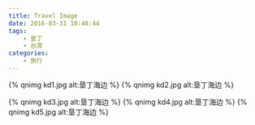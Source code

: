 ```yaml
---
title: Travel Image
date: 2016-03-31 10:48:44
tags: 
	- 垦丁
	- 台湾
categories: 
	- 旅行
---
```


{% qnimg kd1.jpg alt:垦丁海边 %}
{% qnimg kd2.jpg alt:垦丁海边 %}
<!-- more -->
{% qnimg kd3.jpg alt:垦丁海边 %}
{% qnimg kd4.jpg alt:垦丁海边 %}
{% qnimg kd5.jpg alt:垦丁海边 %}
